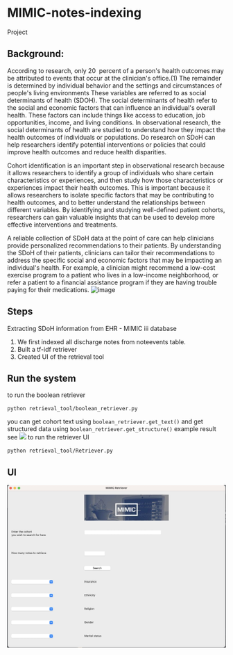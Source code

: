 # MIMIC-notes-indexing
Project
## Background: 

According to research, only 20  percent of a person's health outcomes may be attributed to events that occur at the clinician's office.(1) The remainder is determined by individual behavior and the settings and circumstances of people's living environments These variables are referred to as social determinants of health (SDOH). The social determinants of health refer to the social and economic factors that can influence an individual's overall health. These factors can include things like access to education, job opportunities, income, and living conditions. In observational research, the social determinants of health are studied to understand how they impact the health outcomes of individuals or populations. Do research on SDoH can help researchers identify potential interventions or policies that could improve health outcomes and reduce health disparities. 

Cohort identification is an important step in observational research because it allows researchers to identify a group of individuals who share certain characteristics or experiences, and then study how those characteristics or experiences impact their health outcomes. This is important because it allows researchers to isolate specific factors that may be contributing to health outcomes, and to better understand the relationships between different variables. By identifying and studying well-defined patient cohorts, researchers can gain valuable insights that can be used to develop more effective interventions and treatments.

A reliable collection of SDoH data at the point of care can help clinicians provide personalized recommendations to their patients. By understanding the SDoH of their patients, clinicians can tailor their recommendations to address the specific social and economic factors that may be impacting an individual's health. For example, a clinician might recommend a low-cost exercise program to a patient who lives in a low-income neighborhood, or refer a patient to a financial assistance program if they are having trouble paying for their medications.
![image](https://user-images.githubusercontent.com/17032366/207778574-6f456ce3-87f2-4d91-9a81-133f2cefb09c.png)


## Steps 
Extracting SDoH information from EHR - MIMIC iii database 

1. We first indexed all discharge notes from noteevents table. 
2. Built a tf-idf retriever 
3. Created UI of the retrieval tool 


## Run the system
to run the boolean retriever 
```
python retrieval_tool/boolean_retriever.py
```
you can get cohort text using  ```boolean_retriever.get_text()```
and get structured data using ```boolean_retriever.get_structure()``` 
example result see ![](sample_result.jpg)
to run the retriever UI 
```
python retrieval_tool/Retriever.py 
```

##  UI 


 ![](UI.jpg)

